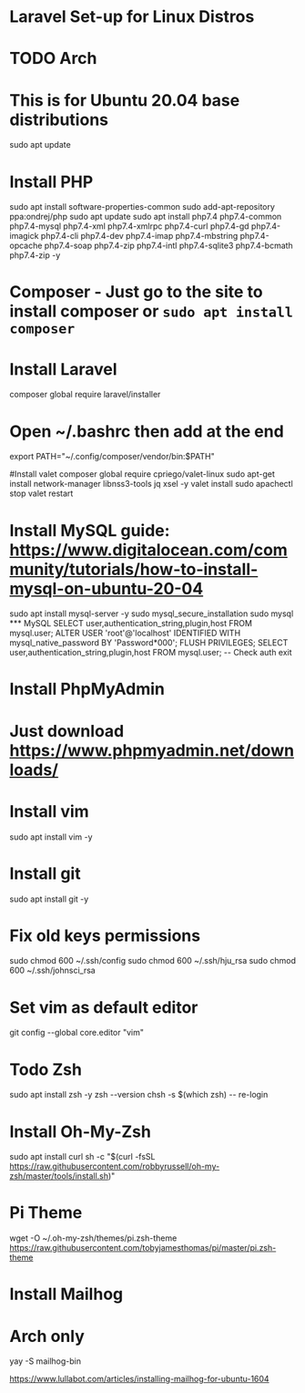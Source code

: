 # Laravel Set-up for Linux Distros

# TODO Arch

# This is for Ubuntu 20.04 base distributions
sudo apt update

# Install PHP
sudo apt install software-properties-common
sudo add-apt-repository ppa:ondrej/php
sudo apt update
sudo apt install php7.4 php7.4-common php7.4-mysql php7.4-xml php7.4-xmlrpc php7.4-curl php7.4-gd php7.4-imagick php7.4-cli php7.4-dev php7.4-imap php7.4-mbstring php7.4-opcache php7.4-soap php7.4-zip php7.4-intl php7.4-sqlite3 php7.4-bcmath php7.4-zip -y

# Composer - Just go to the site to install composer or `sudo apt install composer`

# Install Laravel
composer global require laravel/installer
# Open ~/.bashrc then add at the end
export PATH="~/.config/composer/vendor/bin:$PATH"

#Install valet
composer global require cpriego/valet-linux
sudo apt-get install network-manager libnss3-tools jq xsel -y
valet install
sudo apachectl stop
valet restart

# Install MySQL guide: https://www.digitalocean.com/community/tutorials/how-to-install-mysql-on-ubuntu-20-04
sudo apt install mysql-server -y
sudo mysql_secure_installation
sudo mysql
*** MySQL
SELECT user,authentication_string,plugin,host FROM mysql.user;
ALTER USER 'root'@'localhost' IDENTIFIED WITH mysql_native_password BY 'Password*000';
FLUSH PRIVILEGES;
SELECT user,authentication_string,plugin,host FROM mysql.user; -- Check auth
exit

# Install PhpMyAdmin
# Just download https://www.phpmyadmin.net/downloads/

# Install vim
sudo apt install vim -y

# Install git
sudo apt install git -y
# Fix old keys permissions
sudo chmod 600 ~/.ssh/config
sudo chmod 600 ~/.ssh/hju_rsa
sudo chmod 600 ~/.ssh/johnsci_rsa
# Set vim as default editor
git config --global core.editor "vim"

# Todo Zsh
sudo apt install zsh -y
zsh --version
chsh -s $(which zsh) -- re-login
# Install Oh-My-Zsh
sudo apt install curl
sh -c "$(curl -fsSL https://raw.githubusercontent.com/robbyrussell/oh-my-zsh/master/tools/install.sh)"
# Pi Theme
wget -O ~/.oh-my-zsh/themes/pi.zsh-theme https://raw.githubusercontent.com/tobyjamesthomas/pi/master/pi.zsh-theme

# Install Mailhog
# Arch only
yay -S mailhog-bin

https://www.lullabot.com/articles/installing-mailhog-for-ubuntu-1604
